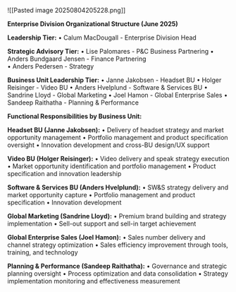 ![[Pasted image 20250804205228.png]]

**Enterprise Division Organizational Structure (June 2025)**

**Leadership Tier:** • Calum MacDougall - Enterprise Division Head

**Strategic Advisory Tier:** • Lise Palomares - P&C Business Partnering • Anders Bundgaard Jensen - Finance Partnering  
• Anders Pedersen - Strategy

**Business Unit Leadership Tier:** • Janne Jakobsen - Headset BU • Holger Reisinger - Video BU • Anders Hvelplund - Software & Services BU • Sandrine Lloyd - Global Marketing • Joel Hamon - Global Enterprise Sales • Sandeep Raithatha - Planning & Performance

**Functional Responsibilities by Business Unit:**

**Headset BU (Janne Jakobsen):** • Delivery of headset strategy and market opportunity management • Portfolio management and product specification oversight • Innovation development and cross-BU design/UX support

**Video BU (Holger Reisinger):** • Video delivery and speak strategy execution • Market opportunity identification and portfolio management • Product specification and innovation leadership

**Software & Services BU (Anders Hvelplund):** • SW&S strategy delivery and market opportunity capture • Portfolio management and product specification • Innovation development

**Global Marketing (Sandrine Lloyd):** • Premium brand building and strategy implementation • Sell-out support and sell-in target achievement

**Global Enterprise Sales (Joel Hamon):** • Sales number delivery and channel strategy optimization • Sales efficiency improvement through tools, training, and technology

**Planning & Performance (Sandeep Raithatha):** • Governance and strategic planning oversight • Process optimization and data consolidation • Strategy implementation monitoring and effectiveness measurement